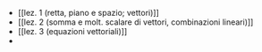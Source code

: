 * [[lez. 1 (retta, piano e spazio; vettori)]]
* [[lez. 2 (somma e molt. scalare di vettori, combinazioni lineari)]]
* [[lez. 3 (equazioni vettoriali)]]
* 